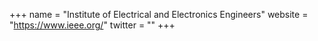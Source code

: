 +++
name = "Institute of Electrical and Electronics Engineers"
website = "https://www.ieee.org/"
twitter = ""
+++